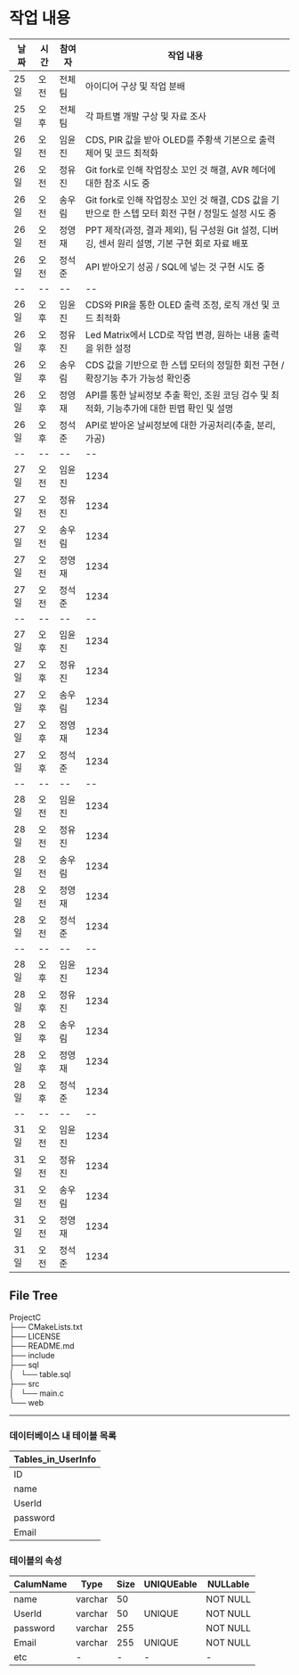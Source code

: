 # 작업 내용

| 날짜   | 시간  | 참여자   | 작업 내용                                                                                           |
|--------|--------|----------|-----------------------------------------------------------------------------------------------------|
| 25일   | 오전  | 전체 팀  | 아이디어 구상 및 작업 분배                                                                         |
| 25일   | 오후  | 전체 팀  | 각 파트별 개발 구상 및 자료 조사                                                                   |
| 26일   | 오전  | 임윤진   | CDS, PIR 값을 받아 OLED를 주황색 기본으로 출력 제어 및 코드 최적화 |
| 26일   | 오전  | 정유진   | Git fork로 인해 작업장소 꼬인 것 해결, AVR 헤더에 대한 참조 시도 중                              |
| 26일   | 오전  | 송우림   | Git fork로 인해 작업장소 꼬인 것 해결, CDS 값을 기반으로 한 스텝 모터 회전 구현 / 정밀도 설정 시도 중 |
| 26일   | 오전  | 정영재   | PPT 제작(과정, 결과 제외), 팀 구성원 Git 설정, 디버깅, 센서 원리 설명, 기본 구현 회로 자료 배포   |
| 26일   | 오전  | 정석준   | API 받아오기 성공 / SQL에 넣는 것 구현 시도 중                                                    |
|--|--|--|--|
| 26일   | 오후  | 임윤진   | CDS와 PIR을 통한 OLED 출력 조정, 로직 개선 및 코드 최적화 |
| 26일   | 오후  | 정유진   | Led Matrix에서 LCD로 작업 변경, 원하는 내용 출력을 위한 설정  |
| 26일   | 오후  | 송우림   | CDS 값을 기반으로 한 스텝 모터의 정밀한 회전 구현 / 확장기능 추가 가능성 확인중  |
| 26일   | 오후  | 정영재   | API를 통한 날씨정보 추출 확인, 조원 코딩 검수 및 최적화, 기능추가에 대한 핀맵 확인 및 설명   |
| 26일   | 오후  | 정석준   | API로 받아온 날씨정보에 대한 가공처리(추출, 분리, 가공)      |
|--|--|--|--|
| 27일   | 오전  | 임윤진   | 1234 |
| 27일   | 오전  | 정유진   | 1234 |
| 27일   | 오전  | 송우림   | 1234 |
| 27일   | 오전  | 정영재   | 1234 |
| 27일   | 오전  | 정석준   | 1234 |
|--|--|--|--|
| 27일   | 오후  | 임윤진   | 1234 |
| 27일   | 오후  | 정유진   | 1234 |
| 27일   | 오후  | 송우림   | 1234 |
| 27일   | 오후  | 정영재   | 1234 |
| 27일   | 오후  | 정석준   | 1234 |
|--|--|--|--|
| 28일   | 오전  | 임윤진   | 1234 |
| 28일   | 오전  | 정유진   | 1234 |
| 28일   | 오전  | 송우림   | 1234 |
| 28일   | 오전  | 정영재   | 1234 |
| 28일   | 오전  | 정석준   | 1234 |
|--|--|--|--|
| 28일   | 오후  | 임윤진   | 1234 |
| 28일   | 오후  | 정유진   | 1234 |
| 28일   | 오후  | 송우림   | 1234 |
| 28일   | 오후  | 정영재   | 1234 |
| 28일   | 오후  | 정석준   | 1234 |
|--|--|--|--|
| 31일   | 오전  | 임윤진   | 1234 |
| 31일   | 오전  | 정유진   | 1234 |
| 31일   | 오전  | 송우림   | 1234 |
| 31일   | 오전  | 정영재   | 1234 |
| 31일   | 오전  | 정석준   | 1234 |

## File Tree

ProjectC  
├── CMakeLists.txt  
├── LICENSE  
├── README.md  
├── include  
├── sql  
│   └── table.sql  
├── src  
│   └── main.c  
└── web  

---

### 데이터베이스 내 테이블 목록  

| Tables_in_UserInfo |  
|--------------------|  
| ID                 |  
| name               |  
| UserId             |  
| password           |  
| Email              |  


 ### 테이블의 속성 
| CalumName | Type     | Size | UNIQUEable | NULLable |  
|-----------|----------|------|------------|----------|  
| name      | varchar  | 50   |            | NOT NULL |  
| UserId    | varchar  | 50   | UNIQUE     | NOT NULL |  
| password  | varchar  | 255  |            | NOT NULL |  
| Email     | varchar  | 255  | UNIQUE     | NOT NULL |  
| etc       | -        | -    | -          | -        |  


